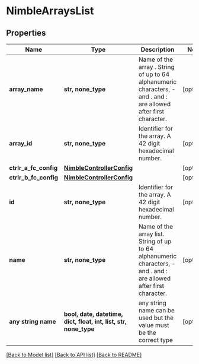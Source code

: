# NimbleArraysList


## Properties
Name | Type | Description | Notes
------------ | ------------- | ------------- | -------------
**array_name** | **str, none_type** | Name of the  array . String of up to 64 alphanumeric characters, - and . and : are allowed after first character. | [optional] 
**array_id** | **str, none_type** | Identifier for the array. A 42 digit hexadecimal number. | [optional] 
**ctrlr_a_fc_config** | [**NimbleControllerConfig**](NimbleControllerConfig.md) |  | [optional] 
**ctrlr_b_fc_config** | [**NimbleControllerConfig**](NimbleControllerConfig.md) |  | [optional] 
**id** | **str, none_type** | Identifier for the array. A 42 digit hexadecimal number. | [optional] 
**name** | **str, none_type** | Name of the  array list. String of up to 64 alphanumeric characters, - and . and : are allowed after first character. | [optional] 
**any string name** | **bool, date, datetime, dict, float, int, list, str, none_type** | any string name can be used but the value must be the correct type | [optional]

[[Back to Model list]](../README.md#documentation-for-models) [[Back to API list]](../README.md#documentation-for-api-endpoints) [[Back to README]](../README.md)


